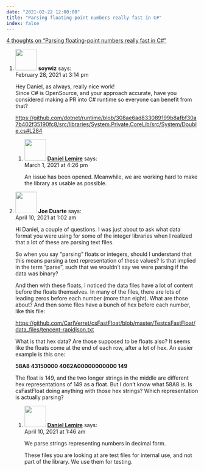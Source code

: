 ```yaml
---
date: "2021-02-22 12:00:00"
title: "Parsing floating-point numbers really fast in C#"
index: false
---
```


[4 thoughts on &ldquo;Parsing floating-point numbers really fast in C#&rdquo;](/lemire/blog/2021/02-22-parsing-floating-point-numbers-really-fast-in-c)

<ol class="comment-list">
<li id="comment-577276" class="comment even thread-even depth-1 parent">
<div class="comment-author vcard">
<img alt src="https://secure.gravatar.com/avatar/52a7e0168b945855f23900c0a8da7787?s=56&#038;d=mm&#038;r=g" srcset="https://secure.gravatar.com/avatar/52a7e0168b945855f23900c0a8da7787?s=112&#038;d=mm&#038;r=g 2x" class="avatar avatar-56 photo" height="56" width="56" decoding="async" /> <b class="fn">soywiz</b> <span class="says">says:</span> </div>
<div class="comment-metadata"><time datetime="2021-02-28T15:14:07+00:00">February 28, 2021 at 3:14 pm</time></a> </div>
<div class="comment-content">
<p>Hey Daniel, as always, really nice work!<br/>
Since C# is OpenSource, and your approach accurate, have you considered making a PR into C# runtime so everyone can benefit from that?</p>
<p><a href="https://github.com/dotnet/runtime/blob/308ae6ad833089199b8afbf30a7b402f35190fc8/src/libraries/System.Private.CoreLib/src/System/Double.cs#L284" rel="nofollow ugc">https://github.com/dotnet/runtime/blob/308ae6ad833089199b8afbf30a7b402f35190fc8/src/libraries/System.Private.CoreLib/src/System/Double.cs#L284</a></p>
</div>
<ol class="children">
<li id="comment-577393" class="comment byuser comment-author-lemire bypostauthor odd alt depth-2">
<div class="comment-author vcard">
<img alt src="https://secure.gravatar.com/avatar/2ca999bef9535950f5b84281a4dab006?s=56&#038;d=mm&#038;r=g" srcset="https://secure.gravatar.com/avatar/2ca999bef9535950f5b84281a4dab006?s=112&#038;d=mm&#038;r=g 2x" class="avatar avatar-56 photo" height="56" width="56" decoding="async" /> <b class="fn"><a href="https://lemire.me/en/" class="url" rel="ugc">Daniel Lemire</a></b> <span class="says">says:</span> </div>
<div class="comment-metadata"><time datetime="2021-03-01T16:26:46+00:00">March 1, 2021 at 4:26 pm</time></a> </div>
<div class="comment-content">
<p>An issue has been opened. Meanwhile, we are working hard to make the library as usable as possible.</p>
</div>
</li>
</ol>
</li>
<li id="comment-581956" class="comment even thread-odd thread-alt depth-1 parent">
<div class="comment-author vcard">
<img alt src="https://secure.gravatar.com/avatar/46a12c8cf24f9d7f8ad7a1ef3ee5a010?s=56&#038;d=mm&#038;r=g" srcset="https://secure.gravatar.com/avatar/46a12c8cf24f9d7f8ad7a1ef3ee5a010?s=112&#038;d=mm&#038;r=g 2x" class="avatar avatar-56 photo" height="56" width="56" loading="lazy" decoding="async" /> <b class="fn">Joe Duarte</b> <span class="says">says:</span> </div>
<div class="comment-metadata"><time datetime="2021-04-10T01:02:48+00:00">April 10, 2021 at 1:02 am</time></a> </div>
<div class="comment-content">
<p>Hi Daniel, a couple of questions. I was just about to ask what data format you were using for some of the integer libraries when I realized that a lot of these are parsing text files.</p>
<p>So when you say &ldquo;parsing&rdquo; floats or integers, should I understand that this means parsing a text representation of these values? Is that implied in the term &ldquo;parse&rdquo;, such that we wouldn&rsquo;t say we were parsing if the data was binary?</p>
<p>And then with these floats, I noticed the data files have a lot of content before the floats themselves. In many of the files, there are lots of leading zeros before each number (more than eight). What are those about? And then some files have a bunch of hex before each number, like this file:</p>
<p><a href="https://github.com/CarlVerret/csFastFloat/blob/master/TestcsFastFloat/data_files/tencent-rapidjson.txt" rel="nofollow ugc">https://github.com/CarlVerret/csFastFloat/blob/master/TestcsFastFloat/data_files/tencent-rapidjson.txt</a></p>
<p>What is that hex data? Are those supposed to be floats also? It seems like the floats come at the end of each row, after a lot of hex. An easier example is this one:</p>
<p><strong>58A8 43150000 4062A00000000000 149</strong></p>
<p>The float is 149, and the two longer strings in the middle are different hex representations of 149 as a float. But I don&rsquo;t know what 58A8 is. Is csFastFloat doing anything with those hex strings? Which representation is actually parsing?</p>
</div>
<ol class="children">
<li id="comment-581964" class="comment byuser comment-author-lemire bypostauthor odd alt depth-2">
<div class="comment-author vcard">
<img alt src="https://secure.gravatar.com/avatar/2ca999bef9535950f5b84281a4dab006?s=56&#038;d=mm&#038;r=g" srcset="https://secure.gravatar.com/avatar/2ca999bef9535950f5b84281a4dab006?s=112&#038;d=mm&#038;r=g 2x" class="avatar avatar-56 photo" height="56" width="56" loading="lazy" decoding="async" /> <b class="fn"><a href="https://lemire.me/en/" class="url" rel="ugc">Daniel Lemire</a></b> <span class="says">says:</span> </div>
<div class="comment-metadata"><time datetime="2021-04-10T01:46:51+00:00">April 10, 2021 at 1:46 am</time></a> </div>
<div class="comment-content">
<p>We parse strings representing numbers in decimal form.</p>
<p>These files you are looking at are test files for internal use, and not part of the library. We use them for testing.</p>
</div>
</li>
</ol>
</li>
</ol>
